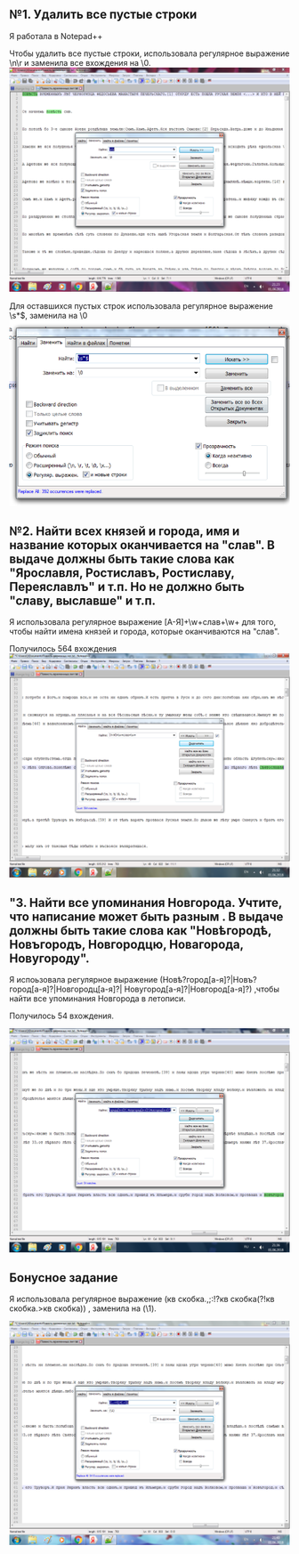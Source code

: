 ## №1. Удалить все пустые строки

Я работала в Notepad++

Чтобы удалить все пустые строки, использовала регулярное выражение \n\r и заменила все вхождения на \0.
![](https://github.com/whydid/hw9/blob/master/%D1%81%D0%BA%D1%80%D0%B8%D0%BD1..png)

Для оставшихся пустых строк использовала регулярное выражение \s*$, заменила на \0
![](https://github.com/whydid/hw9/blob/master/%D1%81%D0%BA%D1%80%D0%B8%D0%BD2..png)

## №2. Найти всех князей и города, имя и название которых оканчивается на "слав". В выдаче должны быть такие слова как "Ярославля, Ростиславъ, Ростиславу, Переяславлъ" и т.п. Но не должно быть "славу, выславше" и т.п. 

Я использовала регулярное выражение [А-Я]+\w+слав+\w+ для того, чтобы найти имена князей и города, которые оканчиваются на "слав". 

Получилось 564 вхождения
![](https://github.com/whydid/hw9/blob/master/%D1%81%D0%BA%D1%80%D0%B8%D0%BD3.png)

## "3. Найти все упоминания Новгорода. Учтите, что написание может быть разным . В выдаче должны быть такие слова как "Новѣгородѣ, Новъгородъ, Новгородцю, Новагорода, Новугороду". 

Я испоьзовала регулярное выражение (Новѣ?город[а-я]?|Новъ?город[а-я]?|Новгородц[а-я]?| Новугород[а-я]?|Новгород[а-я]?) ,чтобы найти все упоминания Новгорода в летописи.

Получилось 54 вхождения.

![](https://github.com/whydid/hw9/blob/master/%D1%81%D0%BA%D1%80%D0%B8%D0%BD4.png)

## Бонусное задание 

Я использовала регулярное выражение (кв скобка.,;:!?кв скобка(?!кв скобка.>кв скобка)) , заменила на (\1).

![](https://github.com/whydid/hw9/blob/master/%D0%B1%D0%BE%D0%BD%D1%83%D1%81%D0%BD%D0%BE%D0%B5.png)
